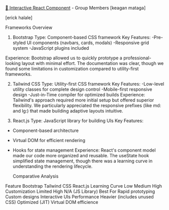 [🔗 Interactive React Component](https://8fq6l2.csb.app/) -
 Group Members
[keagan mataga]

[erick halale]

 Frameworks Overview
1. Bootstrap
Type: Component-based CSS framework
Key Features:
-Pre-styled UI components (navbars, cards, modals)
-Responsive grid system
-JavaScript plugins included

Experience:
Bootstrap allowed us to quickly prototype a professional-looking layout with minimal effort. The documentation was clear, though we found some limitations in customization compared to utility-first frameworks.

2. Tailwind CSS
Type: Utility-first CSS framework
Key Features:
 -Low-level utility classes for complete design control
 -Mobile-first responsive design
 -Just-in-Time compiler for optimized builds
Experience:
Tailwind's approach required more initial setup but offered superior flexibility. We particularly appreciated the responsive prefixes (like md: and lg:) that made building adaptive layouts intuitive.

3. React.js
Type: JavaScript library for building UIs
Key Features:
- Component-based architecture
- Virtual DOM for efficient rendering
- Hooks for state management
Experience:
React's component model made our code more organized and reusable. The useState hook simplified state management, though there was a learning curve in understanding the rendering lifecycle.

    Comparative Analysis

Feature	Bootstrap	Tailwind CSS	React.js
Learning Curve	Low	Medium	High
Customization	Limited	High	N/A (JS Library)
Best For	Rapid prototyping	Custom designs	Interactive UIs
Performance	Heavier (includes unused CSS)	Optimized (JIT)	Virtual DOM efficience
